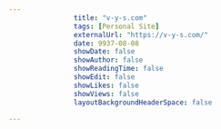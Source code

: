 ---
                title: "v-y-s.com"
                tags: [Personal Site]
                externalUrl: "https://v-y-s.com/"
                date: 9937-08-08
                showDate: false
                showAuthor: false
                showReadingTime: false
                showEdit: false
                showLikes: false
                showViews: false
                layoutBackgroundHeaderSpace: false
                ---
